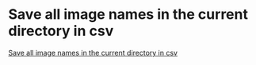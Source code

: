 # Save all image names in the current directory in csv
[Save all image names in the current directory in csv](https://aiwithcloud.com/2022/09/16/save_all_image_names_in_the_current_directory_in_csv/)